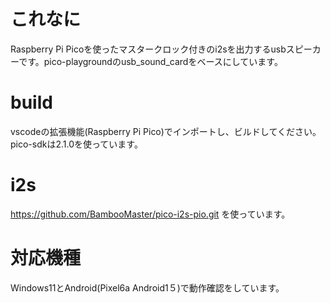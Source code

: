 # これなに
Raspberry Pi Picoを使ったマスタークロック付きのi2sを出力するusbスピーカーです。pico-playgroundのusb_sound_cardをベースにしています。

# build
vscodeの拡張機能(Raspberry Pi Pico)でインポートし、ビルドしてください。
pico-sdkは2.1.0を使っています。

# i2s
https://github.com/BambooMaster/pico-i2s-pio.git を使っています。

# 対応機種
Windows11とAndroid(Pixel6a Android1５)で動作確認をしています。